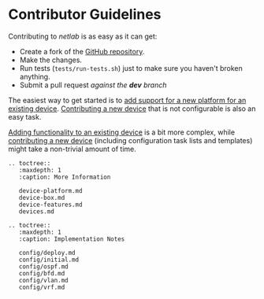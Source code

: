 # Contributor Guidelines

Contributing to *netlab* is as easy as it can get:

* Create a fork of the [GitHub repository](https://github.com/ipspace/netsim-tools).
* Make the changes.
* Run tests (`tests/run-tests.sh`) just to make sure you haven't broken anything.
* Submit a pull request *against the **dev** branch*

The easiest way to get started is to [add support for a new platform for an existing device](device-platform.md). [Contributing a new device](device-box.md) that is not configurable is also an easy task.

[Adding functionality to an existing device](device-features.md)  is a bit more complex, while [contributing a new device](devices.md) (including configuration task lists and templates) might take a non-trivial amount of time.

```eval_rst
.. toctree::
   :maxdepth: 1
   :caption: More Information

   device-platform.md
   device-box.md
   device-features.md
   devices.md
```

```eval_rst
.. toctree::
   :maxdepth: 1
   :caption: Implementation Notes

   config/deploy.md
   config/initial.md
   config/ospf.md
   config/bfd.md
   config/vlan.md
   config/vrf.md
```
